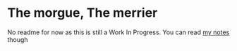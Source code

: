 # The morgue, The merrier

No readme for now as this is still a Work In Progress. You can read [my notes](https://github.com/kaptain-kavern/The-morgue-the-merrier/blob/dev/About/notes.md#morgue-mods) though
